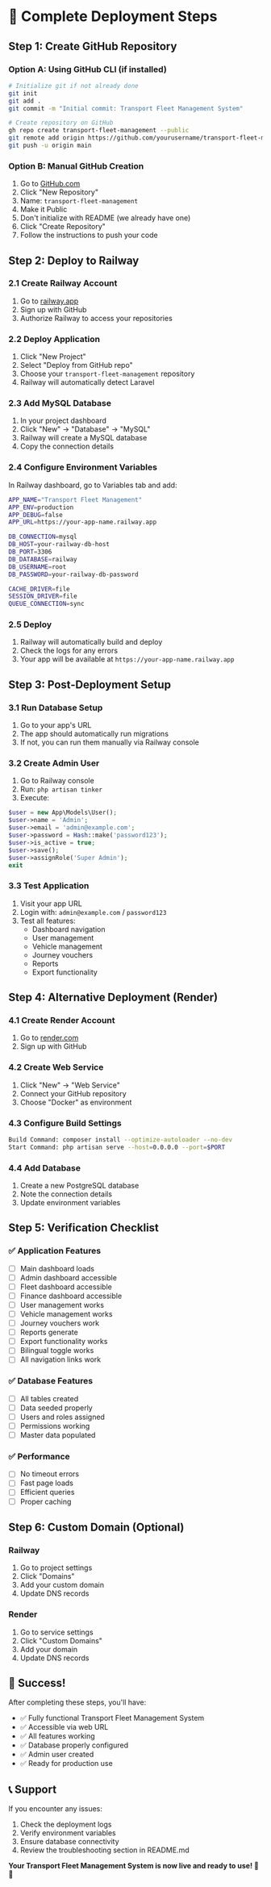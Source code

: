 # 🚀 Complete Deployment Steps

## Step 1: Create GitHub Repository

### Option A: Using GitHub CLI (if installed)
```bash
# Initialize git if not already done
git init
git add .
git commit -m "Initial commit: Transport Fleet Management System"

# Create repository on GitHub
gh repo create transport-fleet-management --public
git remote add origin https://github.com/yourusername/transport-fleet-management.git
git push -u origin main
```

### Option B: Manual GitHub Creation
1. Go to [GitHub.com](https://github.com)
2. Click "New Repository"
3. Name: `transport-fleet-management`
4. Make it Public
5. Don't initialize with README (we already have one)
6. Click "Create Repository"
7. Follow the instructions to push your code

## Step 2: Deploy to Railway

### 2.1 Create Railway Account
1. Go to [railway.app](https://railway.app)
2. Sign up with GitHub
3. Authorize Railway to access your repositories

### 2.2 Deploy Application
1. Click "New Project"
2. Select "Deploy from GitHub repo"
3. Choose your `transport-fleet-management` repository
4. Railway will automatically detect Laravel

### 2.3 Add MySQL Database
1. In your project dashboard
2. Click "New" → "Database" → "MySQL"
3. Railway will create a MySQL database
4. Copy the connection details

### 2.4 Configure Environment Variables
In Railway dashboard, go to Variables tab and add:

```bash
APP_NAME="Transport Fleet Management"
APP_ENV=production
APP_DEBUG=false
APP_URL=https://your-app-name.railway.app

DB_CONNECTION=mysql
DB_HOST=your-railway-db-host
DB_PORT=3306
DB_DATABASE=railway
DB_USERNAME=root
DB_PASSWORD=your-railway-db-password

CACHE_DRIVER=file
SESSION_DRIVER=file
QUEUE_CONNECTION=sync
```

### 2.5 Deploy
1. Railway will automatically build and deploy
2. Check the logs for any errors
3. Your app will be available at `https://your-app-name.railway.app`

## Step 3: Post-Deployment Setup

### 3.1 Run Database Setup
1. Go to your app's URL
2. The app should automatically run migrations
3. If not, you can run them manually via Railway console

### 3.2 Create Admin User
1. Go to Railway console
2. Run: `php artisan tinker`
3. Execute:
```php
$user = new App\Models\User();
$user->name = 'Admin';
$user->email = 'admin@example.com';
$user->password = Hash::make('password123');
$user->is_active = true;
$user->save();
$user->assignRole('Super Admin');
exit
```

### 3.3 Test Application
1. Visit your app URL
2. Login with: `admin@example.com` / `password123`
3. Test all features:
   - Dashboard navigation
   - User management
   - Vehicle management
   - Journey vouchers
   - Reports
   - Export functionality

## Step 4: Alternative Deployment (Render)

### 4.1 Create Render Account
1. Go to [render.com](https://render.com)
2. Sign up with GitHub

### 4.2 Create Web Service
1. Click "New" → "Web Service"
2. Connect your GitHub repository
3. Choose "Docker" as environment

### 4.3 Configure Build Settings
```bash
Build Command: composer install --optimize-autoloader --no-dev
Start Command: php artisan serve --host=0.0.0.0 --port=$PORT
```

### 4.4 Add Database
1. Create a new PostgreSQL database
2. Note the connection details
3. Update environment variables

## Step 5: Verification Checklist

### ✅ Application Features
- [ ] Main dashboard loads
- [ ] Admin dashboard accessible
- [ ] Fleet dashboard accessible
- [ ] Finance dashboard accessible
- [ ] User management works
- [ ] Vehicle management works
- [ ] Journey vouchers work
- [ ] Reports generate
- [ ] Export functionality works
- [ ] Bilingual toggle works
- [ ] All navigation links work

### ✅ Database Features
- [ ] All tables created
- [ ] Data seeded properly
- [ ] Users and roles assigned
- [ ] Permissions working
- [ ] Master data populated

### ✅ Performance
- [ ] No timeout errors
- [ ] Fast page loads
- [ ] Efficient queries
- [ ] Proper caching

## Step 6: Custom Domain (Optional)

### Railway
1. Go to project settings
2. Click "Domains"
3. Add your custom domain
4. Update DNS records

### Render
1. Go to service settings
2. Click "Custom Domains"
3. Add your domain
4. Update DNS records

## 🎉 Success!

After completing these steps, you'll have:
- ✅ Fully functional Transport Fleet Management System
- ✅ Accessible via web URL
- ✅ All features working
- ✅ Database properly configured
- ✅ Admin user created
- ✅ Ready for production use

## 📞 Support

If you encounter any issues:
1. Check the deployment logs
2. Verify environment variables
3. Ensure database connectivity
4. Review the troubleshooting section in README.md

**Your Transport Fleet Management System is now live and ready to use! 🚛✨**
